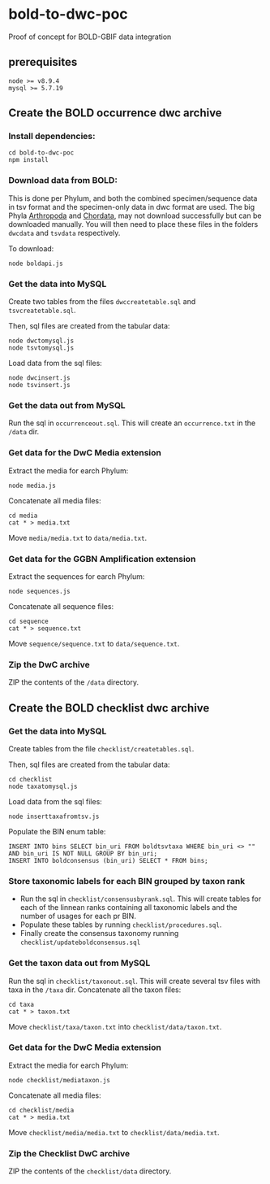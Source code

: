 # bold-to-dwc-poc
Proof of concept for BOLD-GBIF data integration

## prerequisites

````
node >= v8.9.4
mysql >= 5.7.19
````

## Create the BOLD occurrence dwc archive

### Install dependencies:

````
cd bold-to-dwc-poc
npm install
````

### Download data from BOLD:
This is done per Phylum, and both the combined specimen/sequence data in tsv format and the specimen-only data in dwc format are used. The big Phyla [Arthropoda](http://boldsystems.org/index.php/Public_SearchTerms?query=Arthropoda[tax]) and [Chordata](http://boldsystems.org/index.php/Public_SearchTerms?query=Chordata[tax]), may not download successfully but can be downloaded manually. You will then need to place these files in the folders `dwcdata` and `tsvdata` respectively.

To download:
````
node boldapi.js

````

### Get the data into MySQL
Create two tables from the files `dwccreatetable.sql` and `tsvcreatetable.sql`.

Then, sql files are created from the tabular data:
````
node dwctomysql.js
node tsvtomysql.js
`````
Load data from the sql files:
````
node dwcinsert.js
node tsvinsert.js
`````

### Get the data out from MySQL
Run the sql in `occurrenceout.sql`. This will create an `occurrence.txt` in the `/data` dir.

### Get data for the DwC Media extension
Extract the media for earch Phylum:

````
node media.js
````

Concatenate all media files:

```
cd media
cat * > media.txt
````

Move `media/media.txt` to `data/media.txt`.

### Get data for the GGBN Amplification extension
Extract the sequences for earch Phylum:

````
node sequences.js
````

Concatenate all sequence files:

```
cd sequence
cat * > sequence.txt
````

Move `sequence/sequence.txt` to `data/sequence.txt`.

### Zip the DwC archive

ZIP the contents of the `/data` directory.


## Create the BOLD checklist dwc archive

### Get the data into MySQL
Create tables from the file `checklist/createtables.sql`.

Then, sql files are created from the tabular data:
````
cd checklist
node taxatomysql.js
`````
Load data from the sql files:
````
node inserttaxafromtsv.js
`````

Populate the BIN enum table:
````
INSERT INTO bins SELECT bin_uri FROM boldtsvtaxa WHERE bin_uri <> "" AND bin_uri IS NOT NULL GROUP BY bin_uri;
INSERT INTO boldconsensus (bin_uri) SELECT * FROM bins;

````


### Store taxonomic labels for each BIN grouped by taxon rank

* Run the sql in `checklist/consensusbyrank.sql`. This will create tables for each of the linnean ranks containing all taxonomic labels and the number of usages for each pr BIN.
* Populate these tables by running `checklist/procedures.sql`.
* Finally create the consensus taxonomy running `checklist/updateboldconsensus.sql`


### Get the taxon data out from MySQL
Run the sql in `checklist/taxonout.sql`. This will create several tsv files with taxa in the `/taxa` dir.
Concatenate all the taxon files:
```
cd taxa
cat * > taxon.txt
````

Move `checklist/taxa/taxon.txt` into `checklist/data/taxon.txt`.

### Get data for the DwC Media extension
Extract the media for earch Phylum:

````
node checklist/mediataxon.js
````

Concatenate all media files:

```
cd checklist/media
cat * > media.txt
````

Move `checklist/media/media.txt` to `checklist/data/media.txt`.

### Zip the Checklist DwC archive

ZIP the contents of the `checklist/data` directory.


